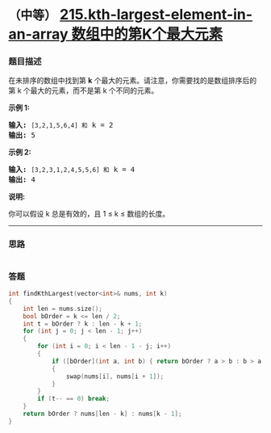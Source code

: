 # `（中等）` [215.kth-largest-element-in-an-array 数组中的第K个最大元素](https://leetcode-cn.com/problems/kth-largest-element-in-an-array/)

### 题目描述
<p>在未排序的数组中找到第 <strong>k</strong> 个最大的元素。请注意，你需要找的是数组排序后的第 k 个最大的元素，而不是第 k 个不同的元素。</p>

<p><strong>示例 1:</strong></p>

<pre><strong>输入:</strong> <code>[3,2,1,5,6,4] 和</code> k = 2
<strong>输出:</strong> 5
</pre>

<p><strong>示例&nbsp;2:</strong></p>

<pre><strong>输入:</strong> <code>[3,2,3,1,2,4,5,5,6] 和</code> k = 4
<strong>输出:</strong> 4</pre>

<p><strong>说明: </strong></p>

<p>你可以假设 k 总是有效的，且 1 ≤ k ≤ 数组的长度。</p>


---
### 思路
```
```

### 答题
``` C++
int findKthLargest(vector<int>& nums, int k)
{
	int len = nums.size();
	bool bOrder = k <= len / 2;
	int t = bOrder ? k : len - k + 1;
	for (int j = 0; j < len - 1; j++)
	{
		for (int i = 0; i < len - 1 - j; i++)
		{
			if ([bOrder](int a, int b) { return bOrder ? a > b : b > a; }(nums[i], nums[i + 1]))
			{
				swap(nums[i], nums[i + 1]);
			}
		}
		if (t-- == 0) break;
	}
	return bOrder ? nums[len - k] : nums[k - 1];
}
```
